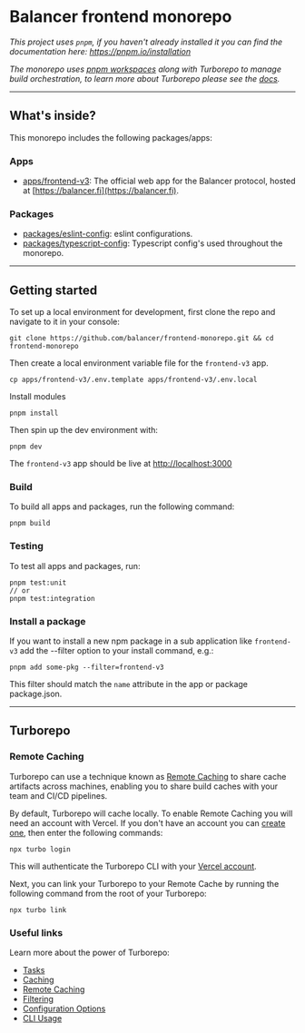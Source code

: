 # Balancer frontend monorepo

_This project uses `pnpm`, if you haven't already installed it you can find the documentation here:
https://pnpm.io/installation_

_The monorepo uses [pnpm workspaces](https://pnpm.io/workspaces) along with Turborepo to manage build orchestration,
to learn more about Turborepo please see the
[docs](https://turbo.build/repo/docs)._

---

## What's inside?

This monorepo includes the following packages/apps:

### Apps
- [apps/frontend-v3](https://github.com/balancer/frontend-monorepo/tree/main/apps/frontend-v3): The official web app for the Balancer protocol, hosted at [https://balancer.fi](https://balancer.fi).


### Packages
- [packages/eslint-config](https://github.com/balancer/frontend-monorepo/tree/main/packages/eslint-config): eslint configurations.
- [packages/typescript-config](https://github.com/balancer/frontend-monorepo/tree/main/packages/typescript-config): Typescript config's used throughout the monorepo.

---
## Getting started

To set up a local environment for development, first clone the repo and navigate
to it in your console:

```
git clone https://github.com/balancer/frontend-monorepo.git && cd frontend-monorepo
```

Then create a local environment variable file for the `frontend-v3` app.
```
cp apps/frontend-v3/.env.template apps/frontend-v3/.env.local
```

Install modules
```
pnpm install
```

Then spin up the dev environment with:
```
pnpm dev
```

The `frontend-v3` app should be live at [http://localhost:3000](http://localhost:3000)

### Build

To build all apps and packages, run the following command:

```
pnpm build
```

### Testing

To test all apps and packages, run:
```
pnpm test:unit
// or
pnpm test:integration
```

### Install a package
If you want to install a new npm package in a sub application like `frontend-v3`
add the --filter option to your install command, e.g.:
```
pnpm add some-pkg --filter=frontend-v3
```
This filter should match the `name` attribute in the app or package package.json.

---

## Turborepo

### Remote Caching

Turborepo can use a technique known as [Remote Caching](https://turbo.build/repo/docs/core-concepts/remote-caching) to share cache artifacts across machines, enabling you to share build caches with your team and CI/CD pipelines.

By default, Turborepo will cache locally. To enable Remote Caching you will need an account with Vercel. If you don't have an account you can [create one](https://vercel.com/signup), then enter the following commands:

```
npx turbo login
```

This will authenticate the Turborepo CLI with your [Vercel account](https://vercel.com/docs/concepts/personal-accounts/overview).

Next, you can link your Turborepo to your Remote Cache by running the following command from the root of your Turborepo:

```
npx turbo link
```

### Useful links

Learn more about the power of Turborepo:

- [Tasks](https://turbo.build/repo/docs/core-concepts/monorepos/running-tasks)
- [Caching](https://turbo.build/repo/docs/core-concepts/caching)
- [Remote Caching](https://turbo.build/repo/docs/core-concepts/remote-caching)
- [Filtering](https://turbo.build/repo/docs/core-concepts/monorepos/filtering)
- [Configuration Options](https://turbo.build/repo/docs/reference/configuration)
- [CLI Usage](https://turbo.build/repo/docs/reference/command-line-reference)
